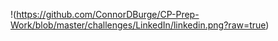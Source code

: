 !(https://github.com/ConnorDBurge/CP-Prep-Work/blob/master/challenges/LinkedIn/linkedin.png?raw=true)